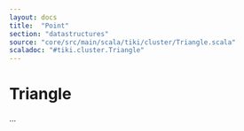 ```yaml
---
layout: docs 
title:  "Point"
section: "datastructures"
source: "core/src/main/scala/tiki/cluster/Triangle.scala"
scaladoc: "#tiki.cluster.Triangle"
---
```

# Triangle

...